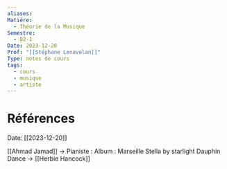 ```yaml
---
aliases: 
Matière:
  - Théorie de la Musique
Semestre:
  - B2-1
Date: 2023-12-20
Prof: "[[Stéphane Lenavelan]]"
Type: notes de cours
tags:
  - cours
  - musique
  - artiste
---
```

# Références 
Date: [[2023-12-20]] 

[[Ahmad Jamad]]  → Pianiste : Album : Marseille
Stella by starlight 
Dauphin Dance → [[Herbie Hancock]] 